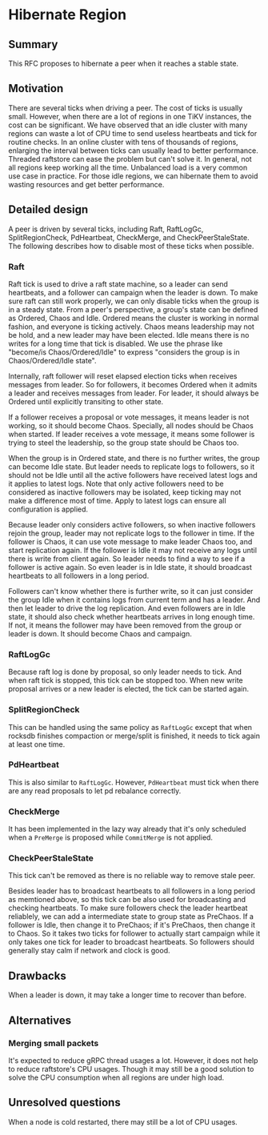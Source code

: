 # Hibernate Region

## Summary

This RFC proposes to hibernate a peer when it reaches a stable state.

## Motivation

There are several ticks when driving a peer. The cost of ticks is usually
small. However, when there are a lot of regions in one TiKV instances, the
cost can be significant. We have observed that an idle cluster with many
regions can waste a lot of CPU time to send useless heartbeats and tick for
routine checks. In an online cluster with tens of thousands of regions,
enlarging the interval between ticks can usually lead to better performance.
Threaded raftstore can ease the problem but can't solve it. In general, not
all regions keep working all the time. Unbalanced load is a very common use
case in practice. For those idle regions, we can hibernate them to avoid
wasting resources and get better performance.

## Detailed design

A peer is driven by several ticks, including Raft, RaftLogGc,
SplitRegionCheck, PdHeartbeat, CheckMerge, and CheckPeerStaleState.
The following describes how to disable most of these ticks when possible.

### Raft

Raft tick is used to drive a raft state machine, so a leader can send
heartbeats, and a follower can campaign when the leader is down. To make sure
raft can still work properly, we can only disable ticks when the group is in a
steady state. From a peer's perspective, a group's state can be defined as
Ordered, Chaos and Idle. Ordered means the cluster is working in normal
fashion, and everyone is ticking actively. Chaos means leadership may not be
hold, and a new leader may have been elected. Idle means there is no writes
for a long time that tick is disabled. We use the phrase like "become/is
Chaos/Ordered/Idle" to express "considers the group is in Chaos/Ordered/Idle
state".

Internally, raft follower will reset elapsed election ticks when receives
messages from leader. So for followers, it becomes Ordered when it admits a
leader and receives messages from leader. For leader, it should always be
Ordered until explicitly transiting to other state.

If a follower receives a proposal or vote messages, it means leader is not
working, so it should become Chaos. Specially, all nodes should be Chaos when
started. If leader receives a vote message, it means some follower is trying
to steel the leadership, so the group state should be Chaos too.

When the group is in Ordered state, and there is no further writes, the group
can become Idle state. But leader needs to replicate logs to followers, so it
should not be Idle until all the active followers have received latest logs
and it applies to latest logs. Note that only active followers need to be
considered as inactive followers may be isolated, keep ticking may not make a
difference most of time. Apply to latest logs can ensure all configuration is
applied.

Because leader only considers active followers, so when inactive followers
rejoin the group, leader may not replicate logs to the follower in time. If
the follower is Chaos, it can use vote message to make leader Chaos too, and
start replication again. If the follower is Idle it may not receive any logs
until there is write from client again. So leader needs to find a way to see
if a follower is active again. So even leader is in Idle state, it should
broadcast heartbeats to all followers in a long period.

Followers can't know whether there is further write, so it can just consider
the group Idle when it contains logs from current term and has a leader. And
then let leader to drive the log replication. And even followers are in Idle
state, it should also check whether heartbeats arrives in long enough time. If
not, it means the follower may have been removed from the group or leader is
down. It should become Chaos and campaign.

### RaftLogGc

Because raft log is done by proposal, so only leader needs to tick. And when
raft tick is stopped, this tick can be stopped too. When new write proposal
arrives or a new leader is elected, the tick can be started again.

### SplitRegionCheck

This can be handled using the same policy as `RaftLogGc` except that when
rocksdb finishes compaction or merge/split is finished, it needs to tick again
at least one time.

### PdHeartbeat

This is also similar to `RaftLogGc`. However, `PdHeartbeat` must tick when
there are any read proposals to let pd rebalance correctly.

### CheckMerge

It has been implemented in the lazy way already that it's only scheduled when
a `PreMerge` is proposed while `CommitMerge` is not applied.

### CheckPeerStaleState

This tick can't be removed as there is no reliable way to remove stale peer.

Besides leader has to broadcast heartbeats to all followers in a long period
as memtioned above, so this tick can be also used for broadcasting and
checking heartbeats. To make sure followers check the leader heartbeat
reliablely, we can add a intermediate state to group state as PreChaos. If a
follower is Idle, then change it to PreChaos; if it's PreChaos, then change it
to Chaos. So it takes two ticks for follower to actually start campaign while
it only takes one tick for leader to broadcast heartbeats. So followers should
generally stay calm if network and clock is good.

## Drawbacks

When a leader is down, it may take a longer time to recover than before.

## Alternatives

### Merging small packets

It's expected to reduce gRPC thread usages a lot. However, it does not help to
reduce raftstore's CPU usages. Though it may still be a good solution to solve
the CPU consumption when all regions are under high load.

## Unresolved questions

When a node is cold restarted, there may still be a lot of CPU usages.

